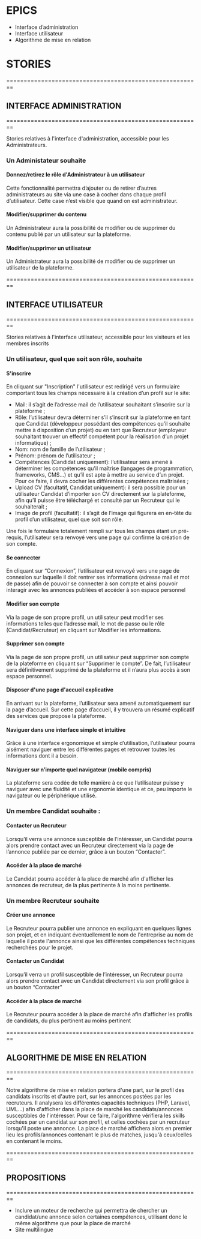 # EPICS
- Interface d’administration
- Interface utilisateur
- Algorithme de mise en relation


# STORIES

========================================================
## INTERFACE ADMINISTRATION
========================================================

Stories relatives à l'interface d'administration, accessible pour les Administrateurs.

### Un Administateur souhaite

#### Donnez/retirez le rôle d'Administrateur à un utilisateur
Cette fonctionnalité permettra d’ajouter ou de retirer d’autres administrateurs au site via une case à cocher dans chaque profil d’utilisateur. Cette case n’est visible que quand on est administrateur.

#### Modifier/supprimer du contenu
Un Administrateur aura la possibilité de modifier ou de supprimer du contenu publié par un utilisateur sur la plateforme.

#### Modifier/supprimer un utilisateur
Un Administrateur aura la possibilité de modifier ou de supprimer un utilisateur de la plateforme.


========================================================
## INTERFACE UTILISATEUR
========================================================

Stories relatives à l'interface utilisateur, accessible pour les visiteurs et les membres inscrits


### Un utilisateur, quel que soit son rôle, souhaite


#### S'inscrire
En cliquant sur "Inscription" l'utilisateur est redirigé vers un formulaire comportant tous les champs nécessaire à la création d’un profil sur le site:
- Mail: il s’agit de l’adresse mail de l’utilisateur souhaitant s’inscrire sur la plateforme ;
- Rôle: l’utilisateur devra déterminer s’il s’inscrit sur la plateforme en tant que Candidat (développeur possédant des compétences qu’il souhaite mettre à disposition d’un projet) ou en tant que Recruteur (employeur souhaitant trouver un effectif compétent pour la réalisation d’un projet informatique) ;
- Nom: nom de famille de l’utilisateur ;
- Prénom: prénom de l’utilisateur ;
- Compétences (Candidat uniquement): l’utilisateur sera amené à déterminer les compétences qu’il maîtrise (langages de programmation, frameworks, CMS…) et qu’il est apte à mettre au service d’un projet. Pour ce faire, il devra cocher les différentes compétences maîtrisées ;
- Upload CV (facultatif, Candidat uniquement): il sera possible pour un utilisateur Candidat d’importer son CV directement sur la plateforme, afin qu’il puisse être téléchargé et consulté par un Recruteur qui le souhaiterait ;
- Image de profil (facultatif): il s’agit de l’image qui figurera en en-tête du profil d’un utilisateur, quel que soit son rôle.

Une fois le formulaire totalement rempli sur tous les champs étant un pré-requis, l’utilisateur sera renvoyé vers une page qui confirme la création de son compte.

#### Se connecter
En cliquant sur “Connexion”, l’utilisateur est renvoyé vers une page de connexion sur laquelle il doit rentrer ses informations (adresse mail et mot de passe) afin de pouvoir se connecter à son compte et ainsi pouvoir interagir avec les annonces publiées et accéder à son espace personnel

#### Modifier son compte
Via la page de son propre profil, un utilisateur peut modifier ses informations telles que l’adresse mail, le mot de passe ou le rôle (Candidat/Recruteur) en cliquant sur Modifier les informations.

#### Supprimer son compte
Via la page de son propre profil, un utilisateur peut supprimer son compte de la plateforme en cliquant sur “Supprimer le compte”. De fait, l’utilisateur sera définitivement supprimé de la plateforme et il n’aura plus accès à son espace personnel.

#### Disposer d'une page d'accueil explicative
En arrivant sur la plateforme, l’utilisateur sera amené automatiquement sur la page d’accueil. Sur cette page d’accueil, il y trouvera un résumé explicatif des services que propose la plateforme.

#### Naviguer dans une interface simple et intuitive
Grâce à une interface ergonomique et simple d’utilisation, l’utilisateur pourra aisément naviguer entre les différentes pages et retrouver toutes les informations dont il a besoin.

#### Naviguer sur n’importe quel navigateur (mobile compris)
La plateforme sera codée de telle manière à ce que l’utilisateur puisse y naviguer avec une fluidité et une ergonomie identique et ce, peu importe le navigateur ou le périphérique utilisé.



### Un membre Candidat souhaite :


#### Contacter un Recruteur
Lorsqu’il verra une annonce susceptible de l’intéresser, un Candidat pourra alors prendre contact avec un Recruteur directement via la page de l’annonce publiée par ce dernier, grâce à un bouton “Contacter”.

#### Accéder à la place de marché
Le Candidat pourra accéder à la place de marché afin d'afficher les annonces de recruteur, de la plus pertinente à la moins pertinente.


### Un membre Recruteur souhaite


#### Créer une annonce
Le Recruteur pourra publier une annonce en expliquant en quelques lignes son projet, et en indiquant éventuellement le nom de l'entreprise au nom de laquelle il poste l'annonce ainsi que les différentes compétences techniques recherchées pour le projet.

#### Contacter un Candidat
Lorsqu’il verra un profil susceptible de l’intéresser, un Recruteur pourra alors prendre contact avec un Candidat directement via son profil grâce à un bouton “Contacter”

#### Accéder à la place de marché
Le Recruteur pourra accéder à la place de marché afin d'afficher les profils de candidats, du plus pertinent au moins pertinent


========================================================
## ALGORITHME DE MISE EN RELATION
========================================================

Notre algorithme de mise en relation portera d'une part, sur le profil des candidats inscrits et d'autre part, sur les annonces postées par les recruteurs. Il analysera les différentes capacités techniques (PHP, Laravel, UML...) afin d'afficher dans la place de marché les candidats/annonces susceptibles de l'intéresser. Pour ce faire, l'algorithme vérifiera les skills cochées par un candidat sur son profil, et celles cochées par un recruteur lorsqu'il poste une annonce. La place de marché affichera alors en premier lieu les profils/annonces contenant le plus de matches, jusqu'à ceux/celles en contenant le moins.


========================================================
## PROPOSITIONS
========================================================

- Inclure un moteur de recherche qui permettra de chercher un candidat/une annonce selon certaines compétences, utilisant donc le même algorithme que pour la place de marché
- Site multilingue